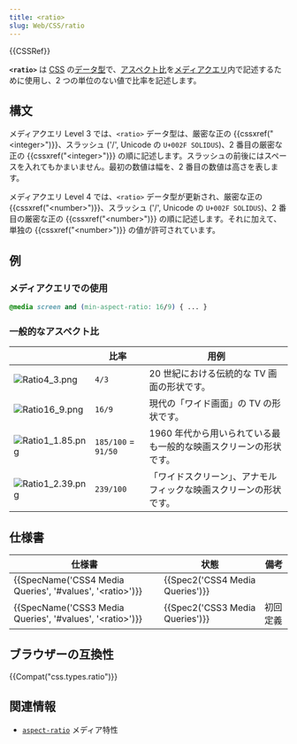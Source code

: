 ```yaml
---
title: <ratio>
slug: Web/CSS/ratio
---
```


{{CSSRef}}

**`<ratio>`** は [CSS](/ja/docs/Web/CSS) の[データ型](/ja/docs/Web/CSS/CSS_Types)で、[アスペクト比](/ja/docs/Web/CSS/@media/aspect-ratio)を[メディアクエリ](/ja/docs/Web/CSS/Media_Queries)内で記述するために使用し、2 つの単位のない値で比率を記述します。

## 構文

メディアクエリ Level 3 では、`<ratio>` データ型は、厳密な正の {{cssxref("&lt;integer&gt;")}}、スラッシュ ('/', Unicode の `U+002F SOLIDUS`)、2 番目の厳密な正の {{cssxref("&lt;integer&gt;")}} の順に記述します。スラッシュの前後にはスペースを入れてもかまいません。最初の数値は幅を、2 番目の数値は高さを表します。

メディアクエリ Level 4 では、`<ratio>` データ型が更新され、厳密な正の {{cssxref("&lt;number&gt;")}}、スラッシュ ('/', Unicode の `U+002F SOLIDUS`)、2 番目の厳密な正の {{cssxref("&lt;number&gt;")}} の順に記述します。それに加えて、単独の {{cssxref("&lt;number&gt;")}} の値が許可されています。

## 例

### メディアクエリでの使用

```css
@media screen and (min-aspect-ratio: 16/9) { ... }
```

### 一般的なアスペクト比

|                                                            | 比率                | 用例                                                               |
| ---------------------------------------------------------- | ------------------- | ------------------------------------------------------------------ |
| ![Ratio4_3.png](/@api/deki/files/5714/=Ratio4_3.png)       | `4/3`               | 20 世紀における伝統的な TV 画面の形状です。                        |
| ![Ratio16_9.png](/@api/deki/files/5711/=Ratio16_9.png)     | `16/9`              | 現代の「ワイド画面」の TV の形状です。                             |
| ![Ratio1_1.85.png](/@api/deki/files/5712/=Ratio1_1.85.png) | `185/100` = `91/50` | 1960 年代から用いられている最も一般的な映画スクリーンの形状です。  |
| ![Ratio1_2.39.png](/@api/deki/files/5713/=Ratio1_2.39.png) | `239/100`           | 「ワイドスクリーン」、アナモルフィックな映画スクリーンの形状です。 |

## 仕様書

| 仕様書                                                                               | 状態                                     | 備考     |
| ------------------------------------------------------------------------------------ | ---------------------------------------- | -------- |
| {{SpecName('CSS4 Media Queries', '#values', '&lt;ratio&gt;')}} | {{Spec2('CSS4 Media Queries')}} |          |
| {{SpecName('CSS3 Media Queries', '#values', '&lt;ratio&gt;')}} | {{Spec2('CSS3 Media Queries')}} | 初回定義 |

## ブラウザーの互換性

{{Compat("css.types.ratio")}}

## 関連情報

- [`aspect-ratio`](/ja/docs/Web/CSS/@media/aspect-ratio) メディア特性

